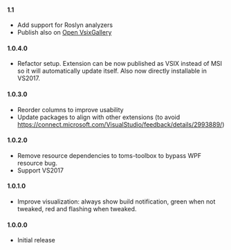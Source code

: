 #### 1.1
* Add support for Roslyn analyzers
* Publish also on [Open VsixGallery](http://vsixgallery.com/extension/ITweakMyBuild.tom-englert.de.92edc38f-1498-4327-8078-6ff3cec52067/)

#### 1.0.4.0
* Refactor setup. Extension can be now published as VSIX instead of MSI so it will automatically update itself. Also now directly installable in VS2017.

#### 1.0.3.0
* Reorder columns to improve usability
* Update packages to align with other extensions (to avoid https://connect.microsoft.com/VisualStudio/feedback/details/2993889/)

#### 1.0.2.0
* Remove resource dependencies to toms-toolbox to bypass WPF resource bug.
* Support VS2017

#### 1.0.1.0
* Improve visualization: always show build notification, green when not tweaked, red and flashing when tweaked.

#### 1.0.0.0
* Initial release 